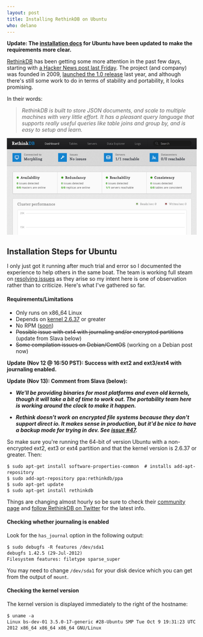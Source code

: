 ```yaml
---
layout: post
title: Installing RethinkDB on Ubuntu
who: delano
---
```


**Update: The [installation docs](http://www.rethinkdb.com/docs/install/) for Ubuntu have been updated to make the requirements more clear.**

[RethinkDB](http://www.rethinkdb.com/) has been getting some more attention in the past few days, starting with [a Hacker News post last Friday](http://news.ycombinator.com/item?id=4763879). The project (and company) was founded in 2009, [launched the 1.0 release](http://techcrunch.com/2011/06/06/rethinkdb-expands-beyond-ssds-launches-its-speedy-database-to-the-public/) last year, and although there's still some work to do in terms of stability and portability, it looks promising.

In their words:

<blockquote><i>RethinkDB is built to store JSON documents, and scale to multiple machines with very little effort. It has a pleasant query language that supports really useful queries like table joins and group by, and is easy to setup and learn.</i></blockquote>

![The built-in RethinkDB admin interface](/blog/assets/2012/rethink-admin-freshinstall-s.png "The built-in admin Interface")

## Installation Steps for Ubuntu ##

I only just got it running after much trial and error so I documented the experience to help others in the same boat. The team is working full steam on [resolving issues](https://github.com/rethinkdb/rethinkdb/issues) as they arise so my intent here is one of observation rather than to criticize. Here's what I've gathered so far.

#### Requirements/Limitations ####

* Only runs on x86_64 Linux 
* Depends on [kernel 2.6.37](https://github.com/rethinkdb/rethinkdb/issues/6#issuecomment-10263097) or greater 
* No RPM ([soon](https://twitter.com/rethinkdb/status/267785958278176769))
* <strike>Possible issue with ext4 with journaling and/or encrypted partitions</strike> (update from Slava below)
* <strike>Some compilation issues on Debian/CentOS</strike> (working on a Debian post now)

**Update (Nov 12 @ 16:50 PST): Success with ext2 and ext3/ext4 with journaling enabled.**

**Update (Nov 13): Comment from Slava (below):**

* ***We'll be providing binaries for most platforms and even old kernels, though it will take a bit of time to work out. The portability team here is working around the clock to make it happen.***

* ***Rethink doesn't work on encrypted file systems because they don't support direct io. It makes sense in production, but it'd be nice to have a backup mode for trying in dev. See [issue #47](https://github.com/rethinkdb/rethinkdb/issues/47).***

So make sure you're running the 64-bit of version Ubuntu with a non-encrypted ext2, ext3 or ext4 partition and that the kernel version is 2.6.37 or greater. Then:

    $ sudo apt-get install software-properties-common  # installs add-apt-repository
    $ sudo add-apt-repository ppa:rethinkdb/ppa
    $ sudo apt-get update
    $ sudo apt-get install rethinkdb
    
Things are changing almost hourly so be sure to check their [community page](http://www.rethinkdb.com/community/) and [follow RethinkDB on Twitter](https://twitter.com/rethinkdb) for the latest info.


#### Checking whether journaling is enabled ####

Look for the `has_journal` option in the following output:

    $ sudo debugfs -R features /dev/sda1
    debugfs 1.42.5 (29-Jul-2012)
    Filesystem features: filetype sparse_super
    
You may need to change `/dev/sda1` for your disk device which you can get from the output of `mount`.

#### Checking the kernel version ####

The kernel version is displayed immediately to the right of the hostname:

    $ uname -a
    Linux bs-dev-01 3.5.0-17-generic #28-Ubuntu SMP Tue Oct 9 19:31:23 UTC 2012 x86_64 x86_64 x86_64 GNU/Linux
    
